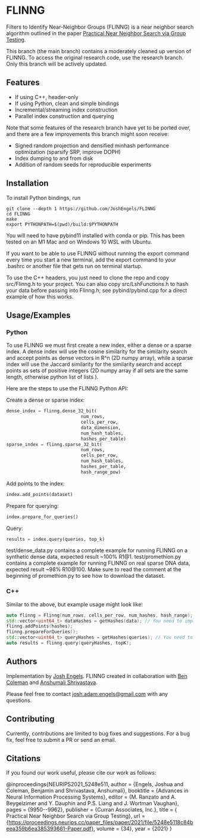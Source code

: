 
# FLINNG

Filters to Identify Near-Neighbor Groups (FLINNG) is a near neighbor search algorithm outlined in the paper 
[Practical Near Neighbor Search via Group Testing](https://arxiv.org/pdf/2106.11565.pdf). 

This branch (the main branch) contains a moderately cleaned up version of FLINNG. To 
access the original research code, use the research branch. Only this branch will 
be actively updated.
## Features

- If using C++, header-only 
- If using Python, clean and simple bindings
- Incremental/streaming index construction
- Parallel index construction and querying

Note that some features of the research branch have yet to be ported over, and there are a few improvements
this branch might soon receive:
- Signed random projection and densified minhash performance optimization (sparsify SRP, improve DOPH)
- Index dumping to and from disk
- Addition of random seeds for reproducible experiments

## Installation

To install Python bindings, run
```
git clone --depth 1 https://github.com/JoshEngels/FLINNG
cd FLINNG
make
export PYTHONPATH=$(pwd)/build:$PYTHONPATH
```

You will need to have pybind11 installed with conda or pip. This has been tested
on an M1 Mac and on Windows 10 WSL with Ubuntu.

If you want to be able to use FLINNG without running the export command every time you
start a new terminal, add the export command to your .bashrc or another file that 
gets run on terminal startup.

To use the C++ headers, you just need to clone the repo and copy src/Flinng.h to your project. You 
can also copy src/LshFunctions.h to hash your data before passing into Flinng.h; see
pybind/pybind.cpp for a direct example of how this works.


## Usage/Examples

### Python
To use FLINNG we must first create a new index, either a dense or a sparse index. 
A dense index will use the cosine similarity for the similarity search and accept
points as dense vectors in R^n (2D numpy array), while a sparse index will use the Jaccard similarity
for the similarity search and accept points as sets of positive integers 
(2D numpy array if all sets are the same length, otherwise python list of lists ). 

Here are the steps to use the FLINNG Python API:

Create a dense or sparse index:
```python
dense_index = flinng.dense_32_bit(
                            num_rows, 
                            cells_per_row, 
                            data_dimension, 
                            num_hash_tables, 
                            hashes_per_table)
sparse_index = flinng.sparse_32_bit(
                            num_rows, 
                            cells_per_row, 
                            num_hash_tables, 
                            hashes_per_table,
                            hash_range_pow)
```

Add points to the index:
```python
index.add_points(dataset)
```

Prepare for querying:
```python
index.prepare_for_queries()
```

Query:
```python
results = index.query(queries, top_k)
```

test/dense_data.py contains a complete example for running FLINNG on a synthetic dense data,
expected result ~100% R1@1. 
test/promethion.py contains a complete example for running FLINNG on real sparse DNA 
data, expected result ~98% R10@100. Make sure to read the comment at the beginning of promethion.py to see
how to download the dataset.


### C++
Similar to the above, but example usage might look like:
```C++
auto flinng = Flinng(num_rows, cells_per_row, num_hashes, hash_range);
std::vector<uint64_t> dataHashes = getHashes(data); // You need to implement this yourself or use LshFunctions.h
flinng.addPoints(hashes);
flinng.prepareForQueries();
std::vector<uint64_t> queryHashes = getHashes(queries); // You need to implement this yourself or use LshFunctions.h
auto results = flinng.query(queryHashes, topK);
```


## Authors

Implementation by [Josh Engels](https://www.github.com/joshengels). 
FLINNG created in collaboration with [Ben Coleman](https://randorithms.com/about.html)
and [Anshumali Shrivastava](https://www.cs.rice.edu/~as143/).

Please feel free to contact josh.adam.engels@gmail.com with any questions.

## Contributing

Currently, contributions are limited to bug fixes and suggestions. 
For a bug fix, feel free to submit a PR or send an email. 

## Citations

If you found our work useful, please cite our work as follows:

@inproceedings{NEURIPS2021_5248e511,
 author = {Engels, Joshua and Coleman, Benjamin and Shrivastava, Anshumali},
 booktitle = {Advances in Neural Information Processing Systems},
 editor = {M. Ranzato and A. Beygelzimer and Y. Dauphin and P.S. Liang and J. Wortman Vaughan},
 pages = {9950--9962},
 publisher = {Curran Associates, Inc.},
 title = { Practical Near Neighbor Search via Group Testing},
 url = {https://proceedings.neurips.cc/paper_files/paper/2021/file/5248e5118c84beea359b6ea385393661-Paper.pdf},
 volume = {34},
 year = {2021}
}

